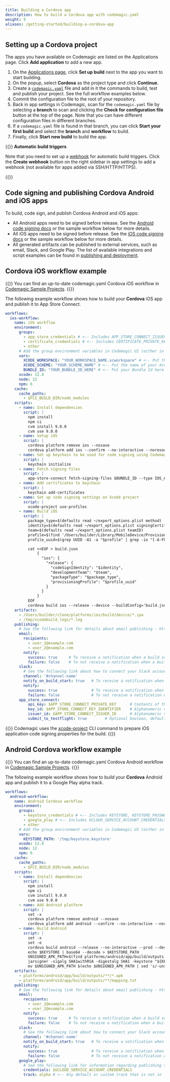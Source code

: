 ```yaml
---
title: Building a Cordova app 
description: How to build a Cordova app with codemagic.yaml
weight: 9
aliases: /getting-started/building-a-cordova-app
---
```


## Setting up a Cordova project

The apps you have available on Codemagic are listed on the Applications page. Click **Add application** to add a new app.

1. On the [Applications page](https://codemagic.io/apps), click **Set up build** next to the app you want to start building. 
2. On the popup, select **Cordova** as the project type and click **Continue**.
3. Create a [`codemagic.yaml`](./yaml) file and add in it the commands to build, test and publish your project. See the full workflow examples below.
4. Commit the configuration file to the root of your repository.
5. Back in app settings in Codemagic, scan for the `codemagic.yaml` file by selecting a **branch** to scan and clicking the **Check for configuration file** button at the top of the page. Note that you can have different configuration files in different branches.
6. If a `codemagic.yaml` file is found in that branch, you can click **Start your first build** and select the **branch** and **workflow** to build.
7. Finally, click **Start new build** to build the app.

{{<notebox>}}
**Automatic build triggers**

Note that you need to set up a [webhook](../building/webhooks) for automatic build triggers. Click the **Create webhook** button on the right sidebar in app settings to add a webhook (not available for apps added via SSH/HTTP/HTTPS).

{{</notebox>}}

## Code signing and publishing Cordova Android and iOS apps

To build, code sign, and publish Cordova Android and iOS apps:

* All Android apps need to be signed before release. See the [Android code signing docs](../code-signing/android-code-signing/) or the sample workflow below for more details.
* All iOS apps need to be signed before release. See the [iOS code signing docs](../code-signing/ios-code-signing/) or the sample workflow below for more details.
* All generated artifacts can be published to external services, such as email, Slack, and Google Play. The list of available integrations and script examples can be found in [publishing and deployment](../publishing-yaml/distribution/).


## Cordova iOS workflow example

{{<notebox>}}
You can find an up-to-date codemagic.yaml Cordova iOS workflow in [Codemagic Sample Projects](https://github.com/codemagic-ci-cd/codemagic-sample-projects/blob/main/cordova/cordova-demo-project/codemagic.yaml#L2).
{{</notebox>}}

The following example workflow shows how to build your **Cordova** iOS app and publish it to App Store Connect.

```yaml
workflows:
  ios-workflow:
    name: iOS workflow
    environment:
      groups:
        - app_store_credentials # <-- Includes APP_STORE_CONNECT_ISSUER_ID, APP_STORE_CONNECT_KEY_IDENTIFIER, APP_STORE_CONNECT_PRIVATE_KEY
        - certificate_credentials # <-- Includes CERTIFICATE_PRIVATE_KEY
        - other
      # Add the group environment variables in Codemagic UI (either in Application/Team variables) - https://docs.codemagic.io/variables/environment-variable-groups/
      vars:
        XCODE_WORKSPACE: "YOUR_WORKSPACE_NAME.xcworkspace" # <-- Put the name of your Xcode workspace here e.g. "platforms/ios/HelloCordova.xcworkspace"
        XCODE_SCHEME: "YOUR_SCHEME_NAME" # <-- Put the name of your Xcode scheme here e.g. "HelloCordova"       
        BUNDLE_ID: "YOUR_BUNDLE_ID_HERE" # <-- Put your Bundle Id here e.g. "io.codemagic.cordova"
      xcode: 12.4
      node: 12
      npm: 6
    cache:
      cache_paths:
        - $FCI_BUILD_DIR/node_modules
    scripts:
      - name: Install dependencies
        script: |
          npm install
          npm ci
          cvm install 9.0.0
          cvm use 9.0.0
      - name: Setup iOS
        script: |
          cordova platform remove ios --nosave
          cordova platform add ios --confirm --no-interactive --noresources --save  
      - name: Set up keychain to be used for code signing using Codemagic CLI 'keychain' command
        script: |
          keychain initialize
      - name: Fetch signing files
        script: |
          app-store-connect fetch-signing-files $BUNDLE_ID --type IOS_APP_STORE --create
      - name: Add certificates to keychain
        script: |
          keychain add-certificates         
      - name: Set up code signing settings on Xcode project
        script: |
          xcode-project use-profiles
      - name: Build iOS
        script: |
          package_type=$(defaults read ~/export_options.plist method)
          identity=$(defaults read ~/export_options.plist signingCertificate)
          team=$(defaults read ~/export_options.plist teamID)
          profile=$(find '/Users/builder/Library/MobileDevice/Provisioning Profiles' -name "*.mobileprovision")
          profile_uuid=$(grep UUID -A1 -a "$profile" | grep -io "[-A-F0-9]\{36\}")

          cat <<EOF > build.json
              {
                "ios": {
                  "release": {
                    "codeSignIdentity": "$identity",
                    "developmentTeam": "$team",
                    "packageType": "$package_type",
                    "provisioningProfile": "$profile_uuid"
                  }
                }
              }
          EOF
          cordova build ios --release --device --buildConfig='build.json' 
    artifacts:
      - /Users/builder/clone/platforms/ios/build/device/*.ipa
      - /tmp/xcodebuild_logs/*.log
    publishing:
      # See the following link for details about email publishing - https://docs.codemagic.io/publishing-yaml/distribution/#email
      email:
        recipients:
          - user_1@example.com
          - user_2@example.com
        notify:
          success: true     # To receive a notification when a build succeeds
          failure: false    # To not receive a notification when a build fails
      slack:
        # See the following link about how to connect your Slack account - https://docs.codemagic.io/publishing-yaml/distribution/#slack
        channel: '#channel-name'
        notify_on_build_start: true   # To receive a notification when a build starts
        notify:
          success: true               # To receive a notification when a build succeeds
          failure: false              # To not receive a notification when a build fails
      app_store_connect:
          api_key: $APP_STORE_CONNECT_PRIVATE_KEY      # Contents of the API key
          key_id: $APP_STORE_CONNECT_KEY_IDENTIFIER    # Alphanumeric value that identifies the API key
          issuer_id: $APP_STORE_CONNECT_ISSUER_ID      # Alphanumeric value that identifies who created the API key
          submit_to_testflight: true        # Optional boolean, defaults to false. Whether or not to submit the uploaded build to TestFlight to automatically enroll your build to beta testers.   
```

{{<notebox>}}
Codemagic uses the [xcode-project](https://github.com/codemagic-ci-cd/cli-tools/blob/master/docs/xcode-project/README.md#xcode-project) CLI command to prepare iOS application code signing properties for the build.
{{</notebox>}}

## Android Cordova workflow example

{{<notebox>}}
You can find an up-to-date codemagic.yaml Cordova Android workflow in [Codemagic Sample Projects](https://github.com/codemagic-ci-cd/codemagic-sample-projects/blob/main/cordova/cordova-demo-project/codemagic.yaml#L87).
{{</notebox>}}

The following example workflow shows how to build your **Cordova** Android app and publish it to a Google Play alpha track.

```yaml
workflows:
  android-workflow:
    name: Android Cordova workflow
    environment:
      groups:
        - keystore_credentials # <-- Includes KEYSTORE, KEYSTORE_PASSWORD, KEY_ALIAS_PASSWORD, KEY_ALIAS
        - google_play # <-- Includes GCLOUD_SERVICE_ACCOUNT_CREDENTIALS - Store your google-services.json
        - other
      # Add the group environment variables in Codemagic UI (either in Application/Team variables) - https://docs.codemagic.io/variables/environment-variable-groups/
      vars:
        KEYSTORE_PATH: '/tmp/keystore.keystore'
      xcode: 12.4
      node: 12
      npm: 6
    cache:
      cache_paths:
        - $FCI_BUILD_DIR/node_modules
    scripts:
      - name: Install dependencies
        script: |
          npm install
          npm ci
          cvm install 9.0.0
          cvm use 9.0.0        
      - name: Add Android platform
        script: |
          set -x
          cordova platform remove android --nosave
          cordova platform add android --confirm --no-interactive --noresources
      - name: Build Android
        script: |
          set -x
          set -e
          cordova build android --release --no-interactive --prod --device
          echo $KEYSTORE | base64 --decode > $KEYSTORE_PATH
          UNSIGNED_APK_PATH=$(find platforms/android/app/build/outputs -name "*.apk" | head -1)
          jarsigner -sigalg SHA1withRSA -digestalg SHA1 -keystore "${KEYSTORE_PATH}" -storepass "${KEYSTORE_PASSWORD}" -keypass "${KEY_ALIAS_PASSWORD}" "${UNSIGNED_APK_PATH}" "${KEY_ALIAS}"
          mv $UNSIGNED_APK_PATH $(echo $UNSIGNED_APK_PATH | sed 's/-unsigned//')
    artifacts:
      - platforms/android/app/build/outputs/**/*.apk
      - platforms/android/app/build/outputs/**/mapping.txt
    publishing:
      # See the following link for details about email publishing - https://docs.codemagic.io/publishing-yaml/distribution/#email
      email:
        recipients:
          - user_1@example.com
          - user_2@example.com
        notify:
          success: true     # To receive a notification when a build succeeds
          failure: false    # To not receive a notification when a build fails
      slack:
        # See the following link about how to connect your Slack account - https://docs.codemagic.io/publishing-yaml/distribution/#slack
        channel: '#channel-name'
        notify_on_build_start: true   # To receive a notification when a build starts
        notify:
          success: true               # To receive a notification when a build succeeds
          failure: false              # To not receive a notification when a build fails
      google_play:
        # See the following link for information regarding publishing to Google Play - https://docs.codemagic.io/publishing-yaml/distribution/#google-play
        credentials: $GCLOUD_SERVICE_ACCOUNT_CREDENTIALS
        track: alpha # <-- Any default or custom track that is not in ‘draft’ status
```

